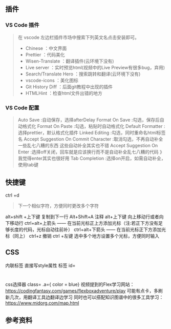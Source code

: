 
## 插件
> 
### VS Code 插件
> 在 vscode 左边栏插件市场中搜索下列英文名点击安装即可。
> - Chinese ：中文界面
> - Prettier ：代码美化
> - Wisen-Translate ：翻译插件(云环境下没有)
> - Live server ：实时预览html(视频中的Live Preview有很多bug，弃用)
> - Search/Translate Hero ：搜索跳转和翻译(云环境下没有)
> - vscode-icons ：美化图标
> - Git History Diff ：后面git教程中出现的插件
> - HTMLHint ：检查html文件出错的地方
> 
### VS Code 配置
> Auto Save :自动保存，选择afterDelay
> Format On Save :勾选，保存后自动格式化
> Format On Paste :勾选，粘贴时自动格式化
> Default Formatter :选择prettier，默认格式化插件
> Linked Editing :勾选，同时重命名html标签名
> Accept Suggestion On Commit Character :取消勾选，不再自动补全一些乱七八糟的东西
> 这些自动补全其实也不错
> Accept Suggestion On Enter :选择off关闭，回车就是应该换行而不是自动补全乱七八糟的代码
> 》 我觉得enter其实也很好用
> Tab Completion :选择on开启，如需自动补全，使用tab键


## 快捷键
ctrl +d  
> 下一个相似字符，方便同时更改多个字符

alt+shift +上下键 复制到下一行
Alt+Shift+A 注释
alt+上下键 向上移动行或者向下移动行
ctrl+alt+上箭头 —— 在当前光标正上方添加光标（注:若正下方没有足够长度的代码，光标自动往前补）
ctrl+alt+下箭头 —— 在当前光标正下方添加光标（同上）
ctrl+z 撤销
ctrl +左键 选中多个地方设置多个光标，方便同时输入

## CSS
内联标签
直接写style属性
标签
id= 
#
css选择器
class=
.a={
color = blue}
视频提到的Flex学习网站：https://codingfantasy.com/games/flexboxadventure/play 可能有点卡，多刷新几次，用翻译工具边翻译边学习 同时也可以搭配知识图谱中的很多工具学习：https://www.midorg.com/map.html

## 参考资料
